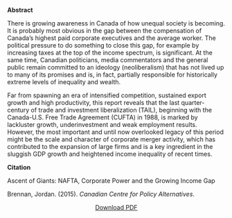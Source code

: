 <b>Abstract</b>

There is growing awareness in Canada of how unequal society is becoming. It is probably most obvious in the gap between the compensation of Canada’s highest paid corporate executives and the average worker. The political pressure to do something to close this gap, for example by increasing taxes at the top of the income spectrum, is significant. At the same time, Canadian politicians, media commentators and the general public remain committed to an ideology (neoliberalism) that has not lived up to many of its promises and is, in fact, partially responsible for historically extreme levels of inequality and wealth.

Far from spawning an era of intensified competition, sustained export growth and high productivity, this report reveals that the last quarter-century of trade and investment liberalization (TAIL), beginning with the Canada-U.S. Free Trade Agreement (CUFTA) in 1988, is marked by lackluster growth, underinvestment and weak employment results. However, the most important and until now overlooked legacy of this period might be the scale and character of corporate merger activity, which has contributed to the expansion of large firms and is a key ingredient in the sluggish GDP growth and heightened income inequality of recent times.

<b>Citation</b>

Ascent of Giants: NAFTA, Corporate Power and the Growing Income Gap

Brennan, Jordan. (2015). <i>Canadian Centre for Policy Alternatives</i>.

<div style="text-align:center">
<a href="https://www.policyalternatives.ca/sites/default/files/uploads/publications/National%20Office/2015/02/Ascent_of_Giants.pdf">Download PDF</a>
</div>

